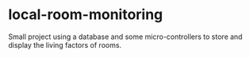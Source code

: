 # local-room-monitoring
Small project using a database and some micro-controllers to store and display the living factors of rooms.
